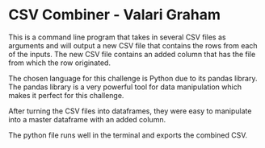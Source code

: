 # CSV Combiner - Valari Graham 

This is a command line program that takes in several CSV files as arguments and will output a new CSV file that contains the rows from each of the inputs. The new CSV file contains an added column that has the file from which the row originated. 

The chosen language for this challenge is Python due to its pandas library. The pandas library is a very powerful tool for data manipulation which makes it perfect for this challenge. 

After turning the CSV files into dataframes, they were easy to manipulate into a master dataframe with an added column. 

The python file runs well in the terminal and exports the combined CSV. 
